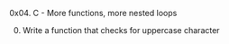 0x04. C - More functions, more nested loops

0. Write a function that checks for uppercase character

